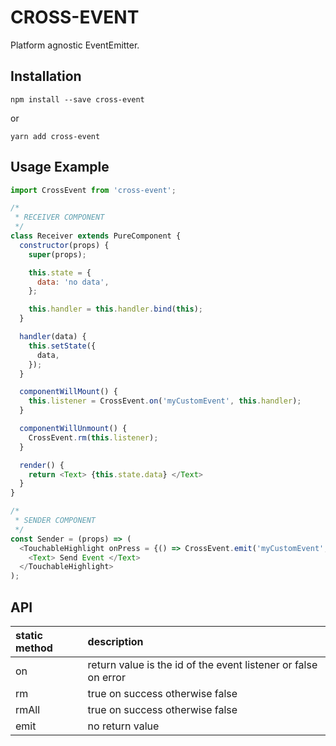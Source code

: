 # CROSS-EVENT

Platform agnostic EventEmitter.

## Installation

```
npm install --save cross-event
```

or

```
yarn add cross-event
```

## Usage Example

```javascript
import CrossEvent from 'cross-event';

/*
 * RECEIVER COMPONENT
 */
class Receiver extends PureComponent {
  constructor(props) {
    super(props);

    this.state = {
      data: 'no data',
    };

    this.handler = this.handler.bind(this);
  }

  handler(data) {
    this.setState({
      data,
    });
  }

  componentWillMount() {
    this.listener = CrossEvent.on('myCustomEvent', this.handler);
  }

  componentWillUnmount() {
    CrossEvent.rm(this.listener);
  }

  render() {
    return <Text> {this.state.data} </Text>
  }
}

/*
 * SENDER COMPONENT
 */
const Sender = (props) => (
  <TouchableHighlight onPress = {() => CrossEvent.emit('myCustomEvent', 'it works!!!')>
    <Text> Send Event </Text>
  </TouchableHighlight>
);
```

## API

| static method       | description                                                    |
| :------------------ | :------------------------------------------------------------- |
| on                  | return value is the id of the event listener or false on error |
| rm                  | true on success otherwise false                                |
| rmAll               | true on success otherwise false                                |
| emit                | no return value                                                |